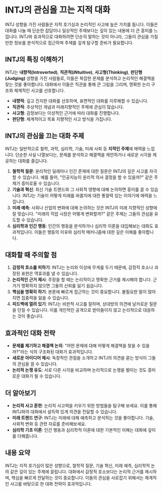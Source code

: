 # INTJ의 관심을 끄는 지적 대화

INTJ 성향을 가진 사람들은 지적 호기심과 논리적인 사고에 높은 가치를 둡니다. 이들은 대화를 나눌 때 단순한 잡담이나 일상적인 주제보다는 깊이 있는 내용에 더 큰 흥미를 느낍니다. INTJ와 효과적으로 대화하려면 단순히 말하는 것이 아니라, 그들이 관심을 가질 만한 정보를 분석적으로 접근하며 주제를 깊게 탐구할 준비가 필요합니다.

## INTJ의 특징 이해하기

INTJ는 **내향적(Introverted)**, **직관적(iNtuitive)**, **사고형(Thinking)**, **판단형(Judging)** 성향을 가진 사람들로, 이들은 복잡한 문제를 분석하고 논리적인 해결책을 찾는 것을 좋아합니다. 대화에서 이들은 직관을 통해 큰 그림을 그리며, 명확한 논리 구조와 체계적인 사고를 선호합니다.

* **내향적**: 깊고 진지한 대화를 선호하며, 표면적인 대화를 지루해할 수 있습니다.
* **직관적**: 추상적인 개념과 미래지향적인 주제에 관심이 많습니다.
* **사고형**: 감정보다는 이성적인 근거에 따라 대화를 진행합니다.
* **판단형**: 체계적이고 목표 지향적인 사고 방식을 가집니다.

## INTJ의 관심을 끄는 대화 주제

INTJ는 일반적으로 철학, 과학, 심리학, 기술, 미래 사회 등 **지적인 주제**에 매력을 느낍니다. 단순한 사실 나열보다는, 문제를 분석하고 해결책을 제안하거나 새로운 시각을 제공하는 대화를 즐깁니다.

1. **철학적 질문**: 윤리적인 딜레마나 인간 존재에 대한 질문은 INTJ의 깊은 사고를 자극할 수 있습니다. 예를 들어, "인공지능이 윤리적 의사 결정을 할 수 있을까?" 같은 주제가 흥미로울 수 있습니다.
2. **기술과 혁신**: 최신 기술 트렌드와 그 사회적 영향에 대해 논의하면 흥미를 끌 수 있습니다. INTJ는 기술이 어떻게 미래를 바꿀지에 대한 통찰력 있는 이야기에 매력을 느낍니다.
3. **미래 예측**: 사회나 산업의 변화에 대해 논의하는 것은 INTJ의 미래 지향적인 성향에 잘 맞습니다. "미래의 직업 시장은 어떻게 변화할까?" 같은 주제는 그들의 관심을 유도할 수 있습니다.
4. **심리학과 인간 행동**: 인간의 행동을 분석하거나 심리학 이론을 대입해보는 대화도 효과적입니다. 이들은 행동의 이유와 심리적 메커니즘에 대한 깊은 이해를 좋아합니다.

## 대화할 때 주의할 점

1. **감정적 호소를 피하기**: INTJ는 논리와 이성에 무게를 두기 때문에, 감정적 호소나 과장된 표현은 역효과를 낼 수 있습니다.
2. **논리적인 근거 제시**: 주장을 할 때는 논리적이고 명확한 근거를 제시해야 합니다. 근거가 명확하지 않으면 그들의 신뢰를 잃기 쉽습니다.
3. **핵심을 명확히 하기**: 본론에 빠르게 접근하는 것이 중요합니다. 불필요한 말이 많아지면 집중력을 잃을 수 있습니다.
4. **피드백에 열려 있기**: INTJ는 비판적 사고를 잘하며, 상대방의 의견에 날카로운 질문을 던질 수 있습니다. 이를 개인적인 공격으로 받아들이지 않고 논리적으로 대응하는 것이 좋습니다.

## 효과적인 대화 전략

- **문제를 제기하고 해결책 논의**: "어떤 문제에 대해 어떻게 해결책을 찾을 수 있을까?"라는 식의 구조화된 대화가 효과적입니다.
- **새로운 아이디어 제시**: 독창적인 관점을 소개하고 INTJ의 의견을 묻는 방식이 그들의 관심을 끌 수 있습니다.
- **논리적 논쟁 유도**: 서로 다른 시각을 비교하며 논리적으로 논쟁을 벌이는 것도 흥미로운 대화가 될 수 있습니다.

## 더 알아보기

- **논리적 사고 훈련**: 논리적 사고력을 키우기 위한 방법들을 탐구해 보세요. 이를 통해 INTJ와의 대화에서 설득력 있게 의견을 전달할 수 있습니다.
- **미래 트렌드 연구**: INTJ는 미래에 대해 예측하고 분석하는 것을 좋아합니다. 기술, 사회적 변화 등 관련 자료를 준비해보세요.
- **심리학 기초 이론**: 인간 행동과 심리학적 이론에 대한 기본적인 이해는 대화에 깊이를 더해줍니다.

## 내용 요약

INTJ는 지적 호기심이 많은 성향으로, 철학적 질문, 기술 혁신, 미래 예측, 심리학적 논의 같은 깊이 있는 주제에 끌립니다. 대화에서 감정적 호소보다는 논리적 근거를 제시하며, 핵심을 빠르게 전달하는 것이 중요합니다. 이들의 관심을 사로잡기 위해서는 체계적인 사고를 바탕으로 한 대화 전략이 효과적입니다.